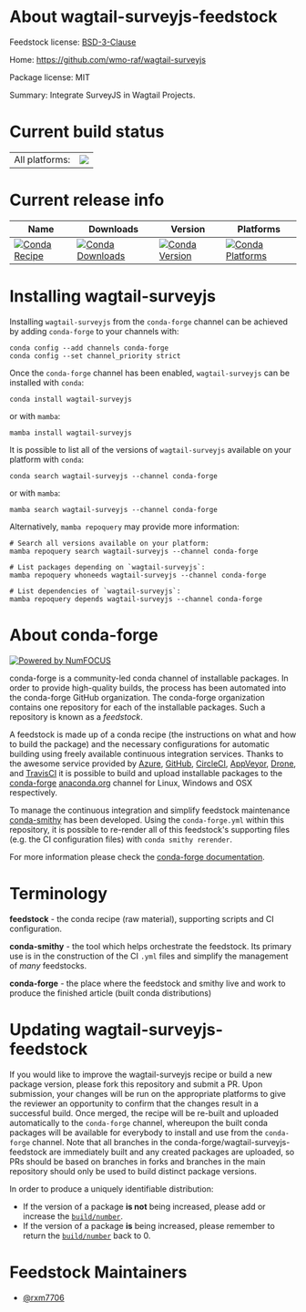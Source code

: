 About wagtail-surveyjs-feedstock
================================

Feedstock license: [BSD-3-Clause](https://github.com/conda-forge/wagtail-surveyjs-feedstock/blob/main/LICENSE.txt)

Home: https://github.com/wmo-raf/wagtail-surveyjs

Package license: MIT

Summary: Integrate SurveyJS in Wagtail Projects.

Current build status
====================


<table><tr><td>All platforms:</td>
    <td>
      <a href="https://dev.azure.com/conda-forge/feedstock-builds/_build/latest?definitionId=21438&branchName=main">
        <img src="https://dev.azure.com/conda-forge/feedstock-builds/_apis/build/status/wagtail-surveyjs-feedstock?branchName=main">
      </a>
    </td>
  </tr>
</table>

Current release info
====================

| Name | Downloads | Version | Platforms |
| --- | --- | --- | --- |
| [![Conda Recipe](https://img.shields.io/badge/recipe-wagtail--surveyjs-green.svg)](https://anaconda.org/conda-forge/wagtail-surveyjs) | [![Conda Downloads](https://img.shields.io/conda/dn/conda-forge/wagtail-surveyjs.svg)](https://anaconda.org/conda-forge/wagtail-surveyjs) | [![Conda Version](https://img.shields.io/conda/vn/conda-forge/wagtail-surveyjs.svg)](https://anaconda.org/conda-forge/wagtail-surveyjs) | [![Conda Platforms](https://img.shields.io/conda/pn/conda-forge/wagtail-surveyjs.svg)](https://anaconda.org/conda-forge/wagtail-surveyjs) |

Installing wagtail-surveyjs
===========================

Installing `wagtail-surveyjs` from the `conda-forge` channel can be achieved by adding `conda-forge` to your channels with:

```
conda config --add channels conda-forge
conda config --set channel_priority strict
```

Once the `conda-forge` channel has been enabled, `wagtail-surveyjs` can be installed with `conda`:

```
conda install wagtail-surveyjs
```

or with `mamba`:

```
mamba install wagtail-surveyjs
```

It is possible to list all of the versions of `wagtail-surveyjs` available on your platform with `conda`:

```
conda search wagtail-surveyjs --channel conda-forge
```

or with `mamba`:

```
mamba search wagtail-surveyjs --channel conda-forge
```

Alternatively, `mamba repoquery` may provide more information:

```
# Search all versions available on your platform:
mamba repoquery search wagtail-surveyjs --channel conda-forge

# List packages depending on `wagtail-surveyjs`:
mamba repoquery whoneeds wagtail-surveyjs --channel conda-forge

# List dependencies of `wagtail-surveyjs`:
mamba repoquery depends wagtail-surveyjs --channel conda-forge
```


About conda-forge
=================

[![Powered by
NumFOCUS](https://img.shields.io/badge/powered%20by-NumFOCUS-orange.svg?style=flat&colorA=E1523D&colorB=007D8A)](https://numfocus.org)

conda-forge is a community-led conda channel of installable packages.
In order to provide high-quality builds, the process has been automated into the
conda-forge GitHub organization. The conda-forge organization contains one repository
for each of the installable packages. Such a repository is known as a *feedstock*.

A feedstock is made up of a conda recipe (the instructions on what and how to build
the package) and the necessary configurations for automatic building using freely
available continuous integration services. Thanks to the awesome service provided by
[Azure](https://azure.microsoft.com/en-us/services/devops/), [GitHub](https://github.com/),
[CircleCI](https://circleci.com/), [AppVeyor](https://www.appveyor.com/),
[Drone](https://cloud.drone.io/welcome), and [TravisCI](https://travis-ci.com/)
it is possible to build and upload installable packages to the
[conda-forge](https://anaconda.org/conda-forge) [anaconda.org](https://anaconda.org/)
channel for Linux, Windows and OSX respectively.

To manage the continuous integration and simplify feedstock maintenance
[conda-smithy](https://github.com/conda-forge/conda-smithy) has been developed.
Using the ``conda-forge.yml`` within this repository, it is possible to re-render all of
this feedstock's supporting files (e.g. the CI configuration files) with ``conda smithy rerender``.

For more information please check the [conda-forge documentation](https://conda-forge.org/docs/).

Terminology
===========

**feedstock** - the conda recipe (raw material), supporting scripts and CI configuration.

**conda-smithy** - the tool which helps orchestrate the feedstock.
                   Its primary use is in the construction of the CI ``.yml`` files
                   and simplify the management of *many* feedstocks.

**conda-forge** - the place where the feedstock and smithy live and work to
                  produce the finished article (built conda distributions)


Updating wagtail-surveyjs-feedstock
===================================

If you would like to improve the wagtail-surveyjs recipe or build a new
package version, please fork this repository and submit a PR. Upon submission,
your changes will be run on the appropriate platforms to give the reviewer an
opportunity to confirm that the changes result in a successful build. Once
merged, the recipe will be re-built and uploaded automatically to the
`conda-forge` channel, whereupon the built conda packages will be available for
everybody to install and use from the `conda-forge` channel.
Note that all branches in the conda-forge/wagtail-surveyjs-feedstock are
immediately built and any created packages are uploaded, so PRs should be based
on branches in forks and branches in the main repository should only be used to
build distinct package versions.

In order to produce a uniquely identifiable distribution:
 * If the version of a package **is not** being increased, please add or increase
   the [``build/number``](https://docs.conda.io/projects/conda-build/en/latest/resources/define-metadata.html#build-number-and-string).
 * If the version of a package **is** being increased, please remember to return
   the [``build/number``](https://docs.conda.io/projects/conda-build/en/latest/resources/define-metadata.html#build-number-and-string)
   back to 0.

Feedstock Maintainers
=====================

* [@rxm7706](https://github.com/rxm7706/)

